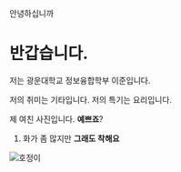 안녕하십니까

# 반갑습니다.

저는 광운대학교 정보융합학부 이준입니다.

저의 취미는 기타입니다.
저의 특기는 요리입니다.

제 여친 사진입니다. **예쁘죠**?

1. 화가 좀 많지만 **그래도 착해요**

![호정이](./KakaoTalk_20250401_003338676.jpg)
